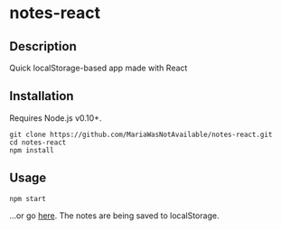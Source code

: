 # notes-react

## Description
Quick localStorage-based app made with React 

## Installation

Requires Node.js v0.10+.

```
git clone https://github.com/MariaWasNotAvailable/notes-react.git
cd notes-react
npm install
```

## Usage
```
npm start
```
...or go [here](https://mariawasnotavailable.github.io/notes-react/index.html). The notes are being saved to localStorage.